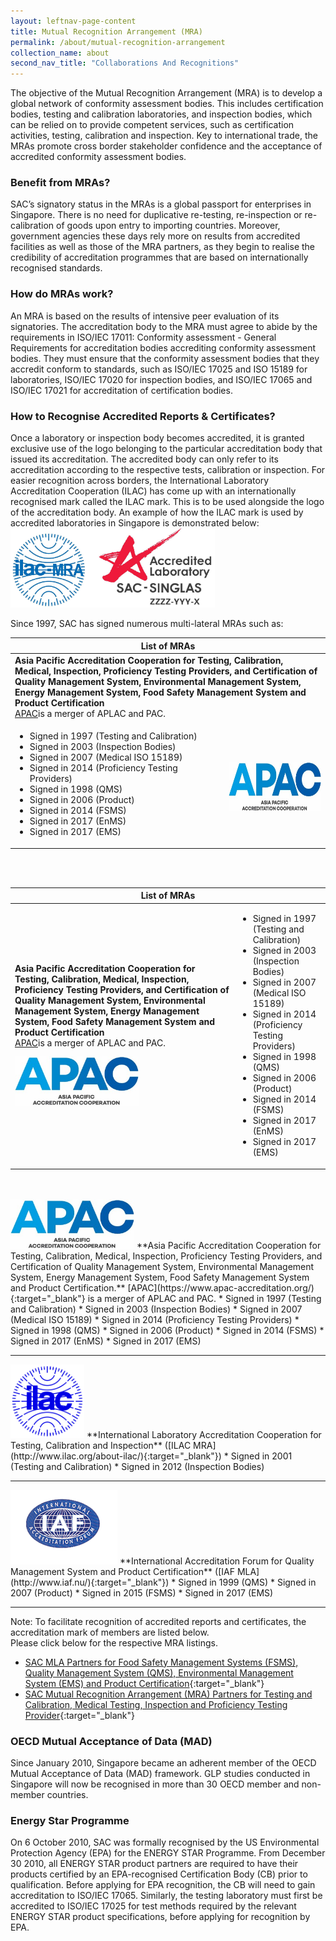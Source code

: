 ```yaml
---
layout: leftnav-page-content
title: Mutual Recognition Arrangement (MRA)
permalink: /about/mutual-recognition-arrangement
collection_name: about
second_nav_title: "Collaborations And Recognitions"
---
```


The objective of the Mutual Recognition Arrangement (MRA) is to develop a global network of conformity assessment bodies. This includes certification bodies, testing and calibration laboratories, and inspection bodies, which can be relied on to provide competent services, such as certification activities, testing, calibration and inspection. Key to international trade, the MRAs promote cross border stakeholder confidence and the acceptance of accredited conformity assessment bodies. 

### Benefit from MRAs?
SAC’s signatory status in the MRAs is a global passport for enterprises in Singapore. There is no need for duplicative re-testing, re-inspection or re-calibration of goods upon entry to importing countries. Moreover, government agencies these days rely more on results from accredited facilities as well as those of the MRA partners, as they begin to realise the credibility of accreditation programmes that are based on internationally recognised standards. 

### How do MRAs work?
An MRA is based on the results of intensive peer evaluation of its signatories. The accreditation body to the MRA must agree to abide by the requirements in ISO/IEC 17011: Conformity assessment - General Requirements for accreditation bodies accrediting conformity assessment bodies. They must ensure that the conformity assessment bodies that they accredit conform to standards, such as ISO/IEC 17025 and ISO 15189 for laboratories, ISO/IEC 17020 for inspection bodies, and ISO/IEC 17065 and ISO/IEC 17021 for accreditation of certification bodies.

### How to Recognise Accredited Reports & Certificates?
Once a laboratory or inspection body becomes accredited, it is granted exclusive use of the logo belonging to the particular accreditation body that issued its accreditation. The accredited body can only refer to its accreditation according to the respective tests, calibration or inspection. For easier recognition across borders, the International Laboratory Accreditation Cooperation (ILAC) has come up with an internationally recognised mark called the ILAC mark. This is to be used alongside the logo of the accreditation body. An example of how the ILAC mark is used by accredited laboratories in Singapore is demonstrated below:
<img src="/images/SAC_singlas_ with_ilac_2.jpg" alt="SAC Singlas with ILAC" style="height:127px;width:327px;"/>

Since 1997, SAC has signed numerous multi-lateral MRAs such as: 

<table>
 <thead>
  <tr>
   <th colspan="2" style="text-align:center;">List of MRAs</th>
  </tr>
 </thead>
 <tbody>
  <tr>
   <td colspan="2"><strong>Asia Pacific Accreditation Cooperation for Testing, Calibration, Medical, Inspection, Proficiency Testing Providers, and Certification of Quality Management System, Environmental Management System, Energy Management System, Food Safety Management System and Product Certification</strong><br/><a href="https://www.apac-accreditation.org/" target="_blank">APAC</a>is a merger of APLAC and PAC.</td>
  </tr>
  <tr>
   <td><ul><li style="font-size:inherit;margin:0;">Signed in 1997 (Testing and Calibration)</li><li style="font-size:inherit;margin:0;">Signed in 2003 (Inspection Bodies)</li><li style="font-size:inherit;margin:0;">Signed in 2007 (Medical ISO 15189)</li><li style="font-size:inherit;margin:0;">Signed in 2014 (Proficiency Testing Providers)</li><li style="font-size:inherit;margin:0;">Signed in 1998 (QMS)</li><li style="font-size:inherit;margin:0;">Signed in 2006 (Product)</li><li style="font-size:inherit;margin:0;">Signed in 2014 (FSMS)</li><li style="font-size:inherit;margin:0;">Signed in 2017 (EnMS)</li><li style="font-size:inherit;margin:0;">Signed in 2017 (EMS)</li></ul></td>
   <td><img src="/images/APAC_logo.jpg" alt="APAC Logo" style="height:79px;width:198px;margin-top:0.8rem;"/></td>
  </tr>
 </tbody>
</table>
<br/><br/>
<table>
 <thead>
  <tr>
   <th colspan="2" style="text-align:center;">List of MRAs</th>
  </tr>
 </thead>
 <tbody>
  <tr>
   <td><strong>Asia Pacific Accreditation Cooperation for Testing, Calibration, Medical, Inspection, Proficiency Testing Providers, and Certification of Quality Management System, Environmental Management System, Energy Management System, Food Safety Management System and Product Certification</strong><br/><a href="https://www.apac-accreditation.org/" target="_blank">APAC</a>is a merger of APLAC and PAC.<br/><img src="/images/APAC_logo.jpg" alt="APAC Logo" style="height:79px;width:198px;margin-top:0.8rem;"/></td>
   <td><ul><li style="font-size:inherit;margin:0;">Signed in 1997 (Testing and Calibration)</li><li style="font-size:inherit;margin:0;">Signed in 2003 (Inspection Bodies)</li><li style="font-size:inherit;margin:0;">Signed in 2007 (Medical ISO 15189)</li><li style="font-size:inherit;margin:0;">Signed in 2014 (Proficiency Testing Providers)</li><li style="font-size:inherit;margin:0;">Signed in 1998 (QMS)</li><li style="font-size:inherit;margin:0;">Signed in 2006 (Product)</li><li style="font-size:inherit;margin:0;">Signed in 2014 (FSMS)</li><li style="font-size:inherit;margin:0;">Signed in 2017 (EnMS)</li><li style="font-size:inherit;margin:0;">Signed in 2017 (EMS)</li></ul></td>
  </tr>
 </tbody>
</table>
<br/><br/>
<img src="/images/APAC_logo.jpg" alt="APAC Logo" style="height:79px;width:198px;margin-left:0;"/>
**Asia Pacific Accreditation Cooperation for Testing, Calibration, Medical, Inspection, Proficiency Testing Providers, and Certification of Quality Management System, Environmental Management System, Energy Management System, Food Safety Management System and Product Certification.**  
[APAC](https://www.apac-accreditation.org/){:target="_blank"} is a merger of APLAC and PAC.  
* Signed in 1997 (Testing and Calibration)
* Signed in 2003 (Inspection Bodies)
* Signed in 2007 (Medical ISO 15189)
* Signed in 2014 (Proficiency Testing Providers)
* Signed in 1998 (QMS)
* Signed in 2006 (Product)
* Signed in 2014 (FSMS)
* Signed in 2017 (EnMS)
* Signed in 2017 (EMS)

***

<img src="/images/ILAC_logo.jpg" alt="ILAC Logo" style="height:118px;width:118px;margin-left:0;"/>
**International Laboratory Accreditation Cooperation  for Testing, Calibration and Inspection** ([ILAC MRA](http://www.ilac.org/about-ilac/){:target="_blank"})
* Signed in 2001 (Testing and Calibration)
* Signed in 2012 (Inspection Bodies)

***

<img src="/images/iaf.gif" alt="IAF Logo" style="height:119px;width:171px;margin-left:0;"/>
**International Accreditation Forum for Quality Management System and Product Certification** ([IAF MLA](http://www.iaf.nu/){:target="_blank"})
* Signed in 1999 (QMS)
* Signed in 2007 (Product)
* Signed in 2015 (FSMS)
* Signed in 2017 (EMS)

***

Note: To facilitate recognition of accredited reports and certificates, the accreditation mark of members are listed below.  
Please click below for the respective MRA listings.

* [SAC MLA Partners for Food Safety Management Systems (FSMS), Quality Management System (QMS), Environmental Management System (EMS) and Product Certification](https://www.iaf.nu//articles/IAF_MEMBERS_SIGNATORIES/4){:target="_blank"}
* [SAC Mutual Recognition Arrangement (MRA) Partners for Testing and Calibration, Medical Testing,    Inspection and Proficiency Testing Provider](https://ilac.org/signatory-search/){:target="_blank"}


### OECD Mutual Acceptance of Data (MAD)
Since January 2010, Singapore became an adherent member of the OECD Mutual Acceptance of Data (MAD) framework. GLP studies conducted in Singapore will now be recognised in more than 30 OECD member and non-member countries. 
 
### Energy Star Programme
On 6 October 2010, SAC was formally recognised by the US Environmental Protection Agency (EPA) for the ENERGY STAR Programme. From December 30 2010, all ENERGY STAR product partners are required to have their products certified by an EPA-recognised Certification Body (CB) prior to qualification. Before applying for EPA recognition, the CB will need to gain accreditation to ISO/IEC 17065. Similarly, the testing laboratory must first be accredited to ISO/IEC 17025 for test methods required by the relevant ENERGY STAR product specifications, before applying for recognition by EPA. 
